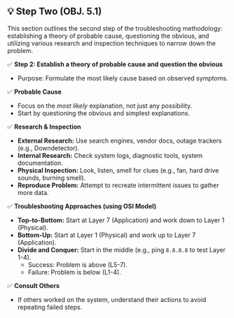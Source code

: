 ## 💡 Step Two (OBJ. 5.1)
This section outlines the second step of the troubleshooting methodology: establishing a theory of probable cause, questioning the obvious, and utilizing various research and inspection techniques to narrow down the problem.

✅ **Step 2: Establish a theory of probable cause and question the obvious**
- Purpose: Formulate the most likely cause based on observed symptoms.

✅ **Probable Cause**
- Focus on the *most likely* explanation, not just any possibility.
- Start by questioning the obvious and simplest explanations.

✅ **Research & Inspection**
- **External Research:** Use search engines, vendor docs, outage trackers (e.g., Downdetector).
- **Internal Research:** Check system logs, diagnostic tools, system documentation.
- **Physical Inspection:** Look, listen, smell for clues (e.g., fan, hard drive sounds, burning smell).
- **Reproduce Problem:** Attempt to recreate intermittent issues to gather more data.

✅ **Troubleshooting Approaches (using OSI Model)**
- **Top-to-Bottom:** Start at Layer 7 (Application) and work down to Layer 1 (Physical).
- **Bottom-Up:** Start at Layer 1 (Physical) and work up to Layer 7 (Application).
- **Divide and Conquer:** Start in the middle (e.g., ping `8.8.8.8` to test Layer 1-4).
  - Success: Problem is above (L5-7).
  - Failure: Problem is below (L1-4).

✅ **Consult Others**
- If others worked on the system, understand their actions to avoid repeating failed steps.